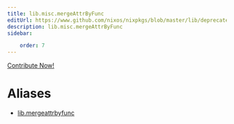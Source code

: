 ```yaml
---
title: lib.misc.mergeAttrByFunc
editUrl: https://www.github.com/nixos/nixpkgs/blob/master/lib/deprecated.nix#L251C21
description: lib.misc.mergeAttrByFunc
sidebar:

    order: 7
---
```


<a href="https://www.github.com/nixos/nixpkgs/blob/master/lib/deprecated.nix#L251C21">Contribute Now!</a>


# Aliases

- [lib.mergeattrbyfunc](/nix-doc-comments/reference/lib/lib-mergeattrbyfunc)


